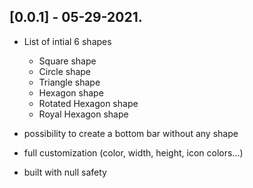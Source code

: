 ## [0.0.1] - 05-29-2021.

* List of intial 6 shapes
    - Square shape
    - Circle shape
    - Triangle shape
    - Hexagon shape
    - Rotated Hexagon shape
    - Royal Hexagon shape

* possibility to create a bottom bar without any shape
* full customization (color, width, height, icon colors...)
* built with null safety

